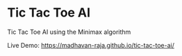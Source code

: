 # Tic Tac Toe AI
Tic Tac Toe AI using the Minimax algorithm

Live Demo: https://madhavan-raja.github.io/tic-tac-toe-ai/
